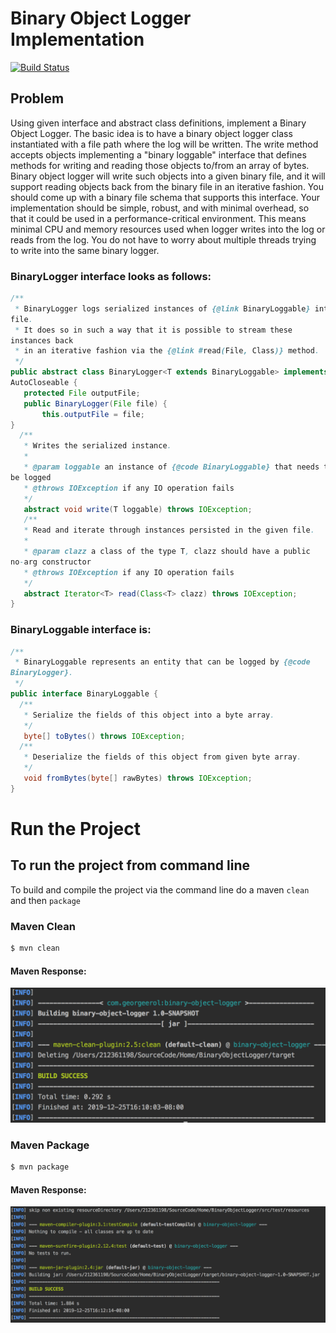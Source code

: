 # Binary Object Logger Implementation
[![Build Status](https://travis-ci.com/georgeerol/BinaryObjectLogger.svg?branch=master)](https://travis-ci.com/georgeerol/BinaryObjectLogger)

## Problem
Using given interface and abstract class definitions, implement a Binary Object Logger. 
The basic idea is to have a binary object logger class instantiated with a file path where the log will be written. The write method accepts objects implementing a "binary loggable" interface that defines methods for writing and reading those objects to/from an array of bytes. Binary object logger will write such objects into a given binary file, and it will support reading objects back from the binary file in an iterative fashion.
You should come up with a binary file schema that supports this interface.
Your implementation should be simple, robust, and with minimal overhead, so that it could be used in a performance-critical environment. This means minimal CPU and memory resources used when logger writes into the log or reads from the log. You do not have to worry about multiple threads trying to write into the same binary logger.




###  BinaryLogger interface looks as follows:

```java
/**
 * BinaryLogger logs serialized instances of {@link BinaryLoggable} into
file.
 * It does so in such a way that it is possible to stream these
instances back
 * in an iterative fashion via the {@link #read(File, Class)} method.
 */
public abstract class BinaryLogger<T extends BinaryLoggable> implements
AutoCloseable {
   protected File outputFile;
   public BinaryLogger(File file) {
       this.outputFile = file;
}
  /**
   * Writes the serialized instance.
   *
   * @param loggable an instance of {@code BinaryLoggable} that needs to
be logged
   * @throws IOException if any IO operation fails
   */
   abstract void write(T loggable) throws IOException;
   /**
   * Read and iterate through instances persisted in the given file.
   *
   * @param clazz a class of the type T, clazz should have a public
no-arg constructor
   * @throws IOException if any IO operation fails
   */
   abstract Iterator<T> read(Class<T> clazz) throws IOException;
}

```
### BinaryLoggable interface is:
```java
/**
 * BinaryLoggable represents an entity that can be logged by {@code
BinaryLogger}.
 */
public interface BinaryLoggable {
  /**
   * Serialize the fields of this object into a byte array.
   */
   byte[] toBytes() throws IOException;
  /**
   * Deserialize the fields of this object from given byte array.
   */
   void fromBytes(byte[] rawBytes) throws IOException;
}
```

# Run the Project
## To run the project from command line
To build and compile the project via the command line do a  maven `clean` and then `package`
### Maven Clean
```bash
$ mvn clean
```
#### Maven Response:
![mvn clean](./misc/mvnClean.png)

### Maven Package
```bash
$ mvn package
```
#### Maven Response:
![mvn package](./misc/mvnPackage.png)
